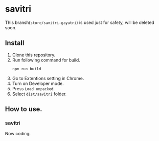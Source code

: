 # savitri

This bransh(`store/savitri-gayatri`) is used just for safety, will be deleted soon.
## Install

1. Clone this repository.
2. Run following command for build.  
    ```sh
    npm run build
    ```
3. Go to Extentions setting in Chrome.
4. Turn on Developer mode.
5. Press `Load unpacked`.
6. Select `dist/savitri` folder.

## How to use.

### savitri

Now coding.

<!-- ### rig

First, make sure of enabling the `#native-file-system-api` flag in `chrome://flags`. Enter "[chrome://flags/#native-file-system-api](chrome://flags/#native-file-system-api)" in your address bar to change your setting. 

 This use localstorage to store URL lists temporary.  

![ScreenShot01](public/img/01.png)

Press `Export log file` to save all URLs listed. Press `Clear LocalStorage` to delete all URLs listed. -->
